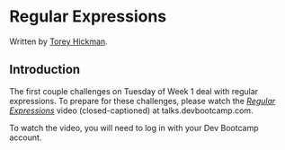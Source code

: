 # Regular Expressions
Written by [Torey Hickman](https://github.com/toreyhickman).


## Introduction

The first couple challenges on Tuesday of Week 1 deal with regular expressions. To prepare for these challenges, please watch the *[Regular Expressions](https://talks.devbootcamp.com/regular-expressions)* video (closed-captioned) at talks.devbootcamp.com.

To watch the video, you will need to log in with your Dev Bootcamp account.
